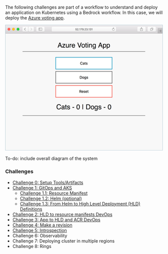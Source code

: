 
The following challenges are part of a workflow to understand and deploy an application on Kubernetes using a Bedrock workflow. In this case, we will deploy the [Azure voting app](https://github.com/Azure-Samples/azure-voting-app-redis).

![voting app](./images/azure-vote.png)

To-do: include overall diagram of the system

### Challenges
- [Challenge 0: Setup Tools/Artifacts](./challenges/0.md)
- [Challenge 1: GitOps and AKS](./challenges/1.md)
  - [Challenge 1.1: Resource Manifest](./challenges/1-1.md)
  - [Challenge 1.2: Helm (optional)](./challenges/1-2.md)
  - [Challenge 1.3: From Helm to High Level Deployment (HLD) Definitions](./challenges/1-3.md)
- [Challenge 2: HLD to resource manifests DevOps](./challenges/2.md)
- [Challenge 3: App to HLD and ACR DevOps](./challenges/3.md)
- [Challenge 4: Make a revision](./challenges/4.md)
- [Challenge 5: Introspection](./challenges/5.md)
- Challenge 6: Observability
- Challenge 7: Deploying cluster in multiple regions
- Challenge 8: Rings
